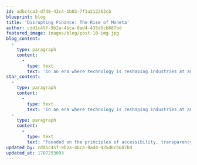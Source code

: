 ```yaml
---
id: adbc4ca3-d7d8-42c4-bb03-7f1a212262cb
blueprint: blog
title: 'Disrupting Finance: The Rise of Moneta'
author: cdd1c45f-9b2a-4bca-8ad4-435d6cb687bd
featured_image: images/blog/post-10-img.jpg
blog_content:
  -
    type: paragraph
    content:
      -
        type: text
        text: 'In an era where technology is reshaping industries at an unprecedented pace, the realm of finance is no exception. As traditional banking models evolve to meet the demands of a digital age, a new wave of innovation is sweeping through the sector, led by dynamic fintech firms. Among these trailblazers, [Fintech Firm Name] emerges as a rising star, poised to revolutionize the way we think about financial services.'
star_content:
  -
    type: paragraph
    content:
      -
        type: text
        text: 'In an era where technology is reshaping industries at an unprecedented pace, the realm of finance is no exception. As traditional banking models evolve to meet the demands of a digital age, a new wave of innovation is sweeping through the sector, led by dynamic fintech firms. Among these trailblazers, [Fintech Firm Name] emerges as a rising star, poised to revolutionize the way we think about financial services.'
  -
    type: paragraph
    content:
      -
        type: text
        text: "Founded on the principles of accessibility, transparency, and innovation, [Fintech Firm Name] has quickly gained recognition for its disruptive approach to finance. Leveraging cutting-edge technologies such as artificial intelligence, blockchain, and data analytics, the company offers a diverse range of products and services tailored to meet the evolving needs of today's consumers and businesses."
updated_by: cdd1c45f-9b2a-4bca-8ad4-435d6cb687bd
updated_at: 1707293093
---
```


